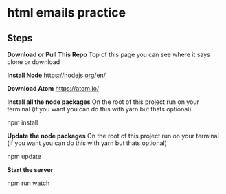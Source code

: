 # html emails practice

## **Steps**

**Download or Pull This Repo**
Top of this page you can see where it says clone or download

**Install Node**
https://nodejs.org/en/

**Download Atom**
https://atom.io/

**Install all the node packages**
On the root of this project run on your terminal (if you want you can do this with yarn but thats optional)
  
 npm install
  
 **Update the node packages**
On the root of this project run on your terminal (if you want you can do this with yarn but thats optional)
  
 npm update

**Start the server**

npm run watch
